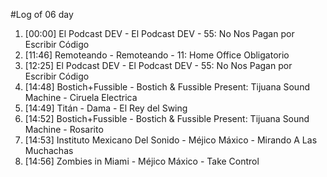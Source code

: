 #Log of 06 day

1. [00:00] El Podcast DEV - El Podcast DEV - 55: No Nos Pagan por Escribir Código
1. [11:46] Remoteando - Remoteando - 11: Home Office Obligatorio
1. [12:25] El Podcast DEV - El Podcast DEV - 55: No Nos Pagan por Escribir Código
1. [14:48] Bostich+Fussible - Bostich & Fussible Present: Tijuana Sound Machine - Ciruela Electrica
1. [14:49] Titán - Dama - El Rey del Swing
1. [14:52] Bostich+Fussible - Bostich & Fussible Present: Tijuana Sound Machine - Rosarito
1. [14:53] Instituto Mexicano Del Sonido - Méjico Máxico - Mirando A Las Muchachas
1. [14:56] Zombies in Miami - Méjico Máxico - Take Control
